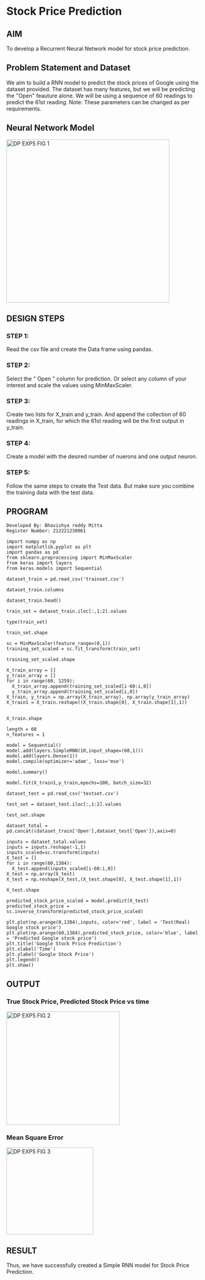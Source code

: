 # Stock Price Prediction

## AIM

To develop a Recurrent Neural Network model for stock price prediction.

## Problem Statement and Dataset
We aim to build a RNN model to predict the stock prices of Google using the dataset provided. The dataset has many features, but we will be predicting the "Open" feauture alone. We will be using a sequence of 60 readings to predict the 61st reading. Note: These parameters can be changed as per requirements.
## Neural Network Model

<img width="426" alt="DP EXP5 FIG 1" src="https://github.com/Bhavishya203/rnn-stock-price-prediction/assets/94679395/85940715-1a1e-4e75-9fc5-8251c9284a7e">


## DESIGN STEPS

### STEP 1:

Read the csv file and create the Data frame using pandas.

### STEP 2:

Select the " Open " column for prediction. Or select any column of your interest and scale the values using MinMaxScaler.

### STEP 3:

Create two lists for X_train and y_train. And append the collection of 60 readings in X_train, for which the 61st reading will be the first output in y_train.

### STEP 4:

Create a model with the desired number of nuerons and one output neuron.

### STEP 5:

Follow the same steps to create the Test data. But make sure you combine the training data with the test data.

## PROGRAM
```
Developed By: Bhavishya reddy Mitta
Register Number: 212221230061
```
```
import numpy as np
import matplotlib.pyplot as plt
import pandas as pd
from sklearn.preprocessing import MinMaxScaler
from keras import layers
from keras.models import Sequential

dataset_train = pd.read_csv('trainset.csv')

dataset_train.columns

dataset_train.head()

train_set = dataset_train.iloc[:,1:2].values

type(train_set)

train_set.shape

sc = MinMaxScaler(feature_range=(0,1))
training_set_scaled = sc.fit_transform(train_set)

training_set_scaled.shape

X_train_array = []
y_train_array = []
for i in range(60, 1259):
  X_train_array.append(training_set_scaled[i-60:i,0])
  y_train_array.append(training_set_scaled[i,0])
X_train, y_train = np.array(X_train_array), np.array(y_train_array)
X_train1 = X_train.reshape((X_train.shape[0], X_train.shape[1],1))


X_train.shape

length = 60
n_features = 1

model = Sequential()
model.add(layers.SimpleRNN(10,input_shape=(60,1)))
model.add(layers.Dense(1))
model.compile(optimizer='adam', loss='mse')

model.summary()

model.fit(X_train1,y_train,epochs=100, batch_size=32)

dataset_test = pd.read_csv('testset.csv')

test_set = dataset_test.iloc[:,1:2].values

test_set.shape

dataset_total = pd.concat((dataset_train['Open'],dataset_test['Open']),axis=0)

inputs = dataset_total.values
inputs = inputs.reshape(-1,1)
inputs_scaled=sc.transform(inputs)
X_test = []
for i in range(60,1384):
  X_test.append(inputs_scaled[i-60:i,0])
X_test = np.array(X_test)
X_test = np.reshape(X_test,(X_test.shape[0], X_test.shape[1],1))

X_test.shape

predicted_stock_price_scaled = model.predict(X_test)
predicted_stock_price = sc.inverse_transform(predicted_stock_price_scaled)

plt.plot(np.arange(0,1384),inputs, color='red', label = 'Test(Real) Google stock price')
plt.plot(np.arange(60,1384),predicted_stock_price, color='blue', label = 'Predicted Google stock price')
plt.title('Google Stock Price Prediction')
plt.xlabel('Time')
plt.ylabel('Google Stock Price')
plt.legend()
plt.show()
```
## OUTPUT
### True Stock Price, Predicted Stock Price vs time

<img width="296" alt="DP EXP5 FIG 2" src="https://github.com/Bhavishya203/rnn-stock-price-prediction/assets/94679395/22083037-3782-4b5c-827d-e905223471be">


### Mean Square Error

<img width="227" alt="DP EXP5 FIG 3" src="https://github.com/Bhavishya203/rnn-stock-price-prediction/assets/94679395/dd7fe6ce-3076-4eb6-bc7b-3bfc0ad7f26d">


## RESULT
Thus, we have successfully created a Simple RNN model for Stock Price Prediction.
